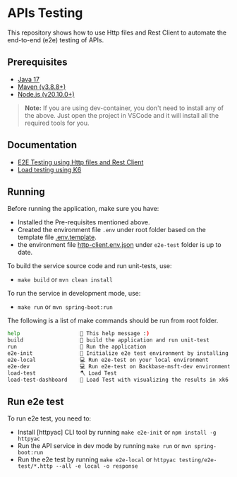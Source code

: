 # APIs Testing

This repository shows how to use Http files and Rest Client to automate the end-to-end (e2e) testing of APIs.

## Prerequisites

- [Java 17](https://learn.microsoft.com/en-us/java/openjdk/install)
- [Maven (v3.8.8+)](https://maven.apache.org/install.html)
- [Node.js (v20.10.0+)](https://nodejs.org/en/download/)

> **Note:** If you are using dev-container, you don't need to install any of the above. Just open the project in VSCode and it will install all the required tools for you.

## Documentation

- [E2E Testing using Http files and Rest Client](docs/e2e-test.md)
- [Load testing using K6](docs/load-test.md)

## Running

Before running the application, make sure you have:

- Installed the Pre-requisites mentioned above.
- Created the environment file `.env` under root folder based on the template file [.env.template](.env.template).
- the environment file [http-client.env.json](e2e-test/http-client.env.json) under `e2e-test` folder is up to date.

To build the service source code and run unit-tests, use:

- `make build` or `mvn clean install`

To run the service in development mode, use:

- `make run` or `mvn spring-boot:run`

 The following is a list of make commands should be run from root folder.

```bash
help                   💬 This help message :)
build                  🔨 build the application and run unit-test 
run                    🏃 Run the application
e2e-init               🔨 Initialize e2e test environment by installing httpyac CLI
e2e-local              💻 Run e2e-test on your local environment
e2e-dev                💻 Run e2e-test on Backbase-msft-dev environment
load-test              🪓 Load Test
load-test-dashboard    🌄 Load Test with visualizing the results in xk6 dashboard
```

## Run e2e test

To run e2e test, you need to:

- Install [httpyac] CLI tool by running `make e2e-init` or `npm install -g httpyac`
- Run the API service in dev mode by running `make run` or `mvn spring-boot:run`
- Run the e2e test by running `make e2e-local` or `httpyac testing/e2e-test/*.http --all -e local -o response`
